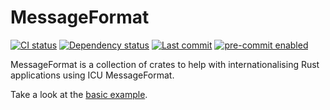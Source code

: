 # MessageFormat

[![CI status](https://github.com/JadedBlueEyes/messageformat/actions/workflows/ci.yml/badge.svg?branch=main)](https://github.com/JadedBlueEyes/messageformat/actions/workflows/ci.yml?query=branch%3Amain) [![Dependency status](https://deps.rs/repo/github/JadedBlueEyes/messageformat/status.svg)](https://deps.rs/repo/github/JadedBlueEyes/messageformat) [![Last commit](https://img.shields.io/github/last-commit/JadedBlueEyes/messageformat.svg?logo=github&logoColor=white)](https://github.com/JadedBlueEyes/messageformat/commits/main/) [![pre-commit enabled](https://img.shields.io/badge/pre--commit-enabled-brightgreen?logo=pre-commit)](https://github.com/pre-commit/pre-commit)

MessageFormat is a collection of crates to help with internationalising Rust applications using ICU MessageFormat.

Take a look at the [basic example](https://github.com/JadedBlueEyes/messageformat/blob/main/examples/basic/).
